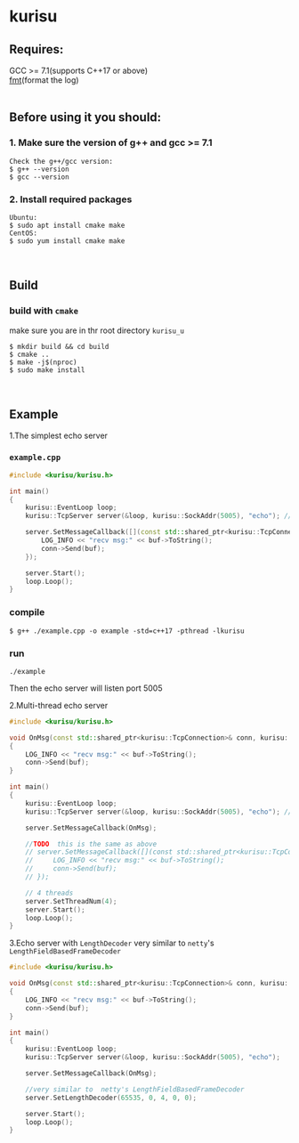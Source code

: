 # kurisu

## Requires:  

  GCC >= 7.1(supports C++17 or above)  
  [fmt](https://github.com/fmtlib/fmt)(format the log)  
&nbsp;
## Before using it you should:  
### 1. Make sure the version of g++  and gcc >= 7.1
```
Check the g++/gcc version:
$ g++ --version
$ gcc --version
```
### 2. Install required packages
```
Ubuntu:  
$ sudo apt install cmake make
CentOS:  
$ sudo yum install cmake make
```    
&nbsp;
## Build
### build with `cmake`
make sure you are in thr root directory `kurisu_u`
```
$ mkdir build && cd build
$ cmake ..
$ make -j$(nproc)
$ sudo make install
```
&nbsp;
## Example
1.The simplest echo server
### `example.cpp`
```cpp
#include <kurisu/kurisu.h>

int main()
{
    kurisu::EventLoop loop;
    kurisu::TcpServer server(&loop, kurisu::SockAddr(5005), "echo"); //listen port 5005

    server.SetMessageCallback([](const std::shared_ptr<kurisu::TcpConnection>& conn, kurisu::Buffer* buf, kurisu::Timestamp) {
        LOG_INFO << "recv msg:" << buf->ToString();
        conn->Send(buf);
    });

    server.Start();
    loop.Loop();
}
```
### compile
```
$ g++ ./example.cpp -o example -std=c++17 -pthread -lkurisu
```
### run
```
./example
```
Then the echo server will listen port 5005   

2.Multi-thread echo server
```cpp
#include <kurisu/kurisu.h>

void OnMsg(const std::shared_ptr<kurisu::TcpConnection>& conn, kurisu::Buffer* buf, kurisu::Timestamp)
{
    LOG_INFO << "recv msg:" << buf->ToString();
    conn->Send(buf);
}

int main()
{
    kurisu::EventLoop loop;
    kurisu::TcpServer server(&loop, kurisu::SockAddr(5005), "echo"); //listen port 5005

    server.SetMessageCallback(OnMsg);

    //TODO  this is the same as above
    // server.SetMessageCallback([](const std::shared_ptr<kurisu::TcpConnection>& conn, kurisu::Buffer* buf, kurisu::Timestamp) {
    //     LOG_INFO << "recv msg:" << buf->ToString();
    //     conn->Send(buf);
    // });

    // 4 threads
    server.SetThreadNum(4); 
    server.Start();
    loop.Loop();
}
```

3.Echo server with `LengthDecoder`
very similar to  `netty`'s `LengthFieldBasedFrameDecoder`
```cpp  
#include <kurisu/kurisu.h>

void OnMsg(const std::shared_ptr<kurisu::TcpConnection>& conn, kurisu::Buffer* buf, kurisu::Timestamp)
{
    LOG_INFO << "recv msg:" << buf->ToString();
    conn->Send(buf);
}

int main()
{
    kurisu::EventLoop loop;
    kurisu::TcpServer server(&loop, kurisu::SockAddr(5005), "echo");

    server.SetMessageCallback(OnMsg);

    //very similar to  netty's LengthFieldBasedFrameDecoder
    server.SetLengthDecoder(65535, 0, 4, 0, 0);

    server.Start();
    loop.Loop();
}
```


